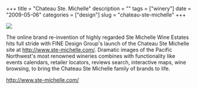 +++
title = "Chateau Ste. Michelle"
description = ""
tags = ["winery"]
date = "2009-05-06"
categories = ["design"]
slug = "chateau-ste-michelle"
+++


 

  <div id="screens-thumbs" class="clearfix">
    <div class="txt-center" id="design-submission"><a href="http://www.ste-michelle.com/"><img id='bluga-thumbnail-1591' class='bluga-thumbnail large' src='//media.konigi.com/bluga/
wt4a01dba7e9f40.jpg'/></a></div>  
  </div>   
<p>The online brand re-invention of highly regarded Ste Michelle Wine Estates hits full stride with FINE Design Group's launch of the Chateau Ste Michelle site at <a href="http://www.ste-michelle.com/" title="http://www.ste-michelle.com/">http://www.ste-michelle.com/</a>.  Dramatic images of the Pacific Northwest's most renowned wineries combines with functionality like events calendars, retailer locators, reviews search, interactive maps, wine browsing, to bring the Chateau Ste Michelle family of brands to life.</p>
<p><a href="http://www.ste-michelle.com/">http://www.ste-michelle.com/</a></p>




